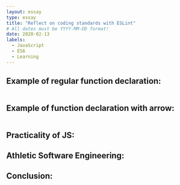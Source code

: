 ```yaml
---
layout: essay
type: essay
title: "Reflect on coding standards with ESLint"
# All dates must be YYYY-MM-DD format!
date: 2020-02-13
labels:
  - JavaScript
  - ES6
  - Learning
---
```




Example of regular function declaration:
---
```js

```

Example of function declaration with arrow:
---
```js

```


Practicality of JS:
---



Athletic Software Engineering:
---


Conclusion:
---
